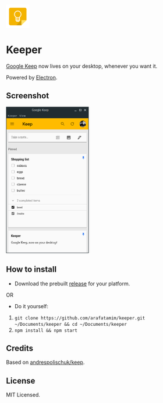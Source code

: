 <img src="assets/icon.png?raw=true" height="64px">

# Keeper

[Google Keep](http://keep.google.com) now lives on your desktop, whenever you want it.

Powered by [Electron](http://electron.io).

## Screenshot
<img src="screenshot.png?raw=true" height=400px>

## How to install
- Download the prebuilt [release](http://github.com/arafatamim/keeper/releases) for your platform.

OR

- Do it yourself:
1. `git clone https://github.com/arafatamim/keeper.git ~/Documents/keeper && cd ~/Documents/keeper`
2. `npm install && npm start`

## Credits
Based on [andrespolischuk/keep](http://github.com/andrepolischuk/keep).

## License
MIT Licensed.
